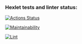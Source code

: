 ### Hexlet tests and linter status:
[![Actions Status](https://github.com/OlegJM/frontend-project-lvl1/workflows/hexlet-check/badge.svg)](https://github.com/OlegJM/frontend-project-lvl1/actions)

[![Maintainability](https://api.codeclimate.com/v1/badges/a99a88d28ad37a79dbf6/maintainability)](https://codeclimate.com/github/codeclimate/codeclimate/maintainability)

[![Lint](https://github.com/OlegJM/frontend-project-lvl1/actions/workflows/lint.yml/badge.svg)](https://github.com/OlegJM/frontend-project-lvl1/actions/workflows/lint.yml)